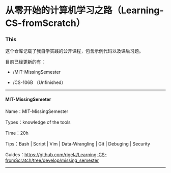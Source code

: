 # 从零开始的计算机学习之路（Learning-CS-fromScratch） 
### This

这个仓库记载了我自学实践的公开课程，包含示例代码以及课后习题。

目前已经更新的有：

-   /MIT-MissingSemester  

-   /CS-106B   （Unfinished）

  

----

#### MIT-MissingSemeter   

Name：MIT-MissingSemester

Types：knowledge of the tools 

Time：20h

Tips：Bash  |  Script  |  Vim  |  Data-Wrangling |  Git |  Debuging |  Security

Guides：https://github.com/rigelJ/Learning-CS-fromScratch/tree/develop/missing_semester

---